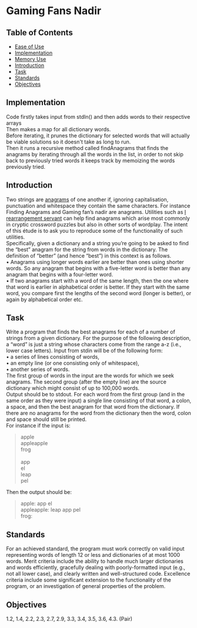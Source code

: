# Gaming Fans Nadir
## Table of Contents
- [Ease of Use](#ease-of-use)
- [Implementation](#implementation)
- [Memory Use](#memory-use)
- [Introduction](#introduction)
- [Task](#task)
- [Standards](#standards)
- [Objectives](#objectives)


## Implementation
Code firstly takes input from stdIn() and then adds words to their respective arrays<br>
Then makes a map for all dictionary words.<br>
Before iterating, it prunes the dictionary for selected words that will actually be viable solutions so it doesn't take as long to run.<br>
Then it runs a recursive method called findAnagrams that finds the anagrams by iterating through all the words in the list, in order to not skip back to previously tried words it keeps track by memoizing the words previously tried.

## Introduction
Two strings are [anagrams](https://en.wikipedia.org/wiki/Anagram) of one another if, ignoring capitalisation, punctuation and
whitespace they contain the same characters. For instance Finding Anagrams and
Gaming fan’s nadir are anagrams. Utilities such as [I rearrangement servant](https://wordsmith.org/anagram/) can
help find anagrams which arise most commonly in cryptic crossword puzzles but also
in other sorts of wordplay. The intent of this étude is to ask you to reproduce some of
the functionality of such utilities.<br>
Specifically, given a dictionary and a string you’re going to be asked to find the “best”
anagram for the string from words in the dictionary. The definition of “better” (and
hence “best”) in this context is as follows.<br>
• Anagrams using longer words earlier are better than ones using shorter words.
So any anagram that begins with a five-letter word is better than any anagram
that begins with a four-letter word.<br>
• If two anagrams start with a word of the same length, then the one where that
word is earlier in alphabetical order is better. If they start with the same word,
you compare first the lengths of the second word (longer is better), or again by
alphabetical order etc.<br>

## Task
Write a program that finds the best anagrams for each of a number of strings from a
given dictionary. For the purpose of the following description, a “word” is just a string
whose characters come from the range a-z (i.e., lower case letters). Input from stdin
will be of the following form:<br>
• a series of lines consisting of words,<br>
• an empty line (or one consisting only of whitespace),<br>
• another series of words.<br>
The first group of words in the input are the words for which we seek anagrams. The
second group (after the empty line) are the source dictionary which might consist of up
to 100,000 words.<br>
Output should be to stdout. For each word from the first group (and in the same order
as they were input) a single line consisting of that word, a colon, a space, and then the
best anagram for that word from the dictionary. If there are no anagrams for the word
from the dictionary then the word, colon and space should still be printed.<br>
For instance if the input is:<br>
> apple<br>
> appleapple<br>
> frog<br>
> <br>
> app<br>
> el<br>
> leap<br>
> pel<br>

Then the output should be:<br>
> apple: app el<br>
> appleapple: leap app pel<br>
> frog:

## Standards
For an achieved standard, the program must work correctly on valid input representing
words of length 12 or less and dictionaries of at most 1000 words.
Merit criteria include the ability to handle much larger dictionaries and words efficiently, gracefully dealing with poorly-formatted input (e.g., not all lower case), and
clearly written and well-structured code.
Excellence criteria include some significant extension to the functionality of the program, or an investigation of general properties of the problem.

## Objectives
1.2, 1.4, 2.2, 2.3, 2.7, 2.9, 3.3, 3.4, 3.5, 3.6, 4.3.
(Pair)